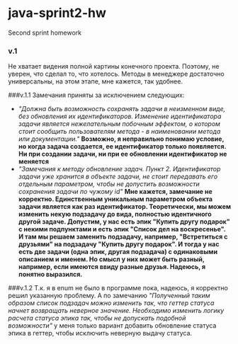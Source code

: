 # java-sprint2-hw
Second sprint homework

### v.1 
Не хватает видения полной картины конечного проекта. Поэтому, не уверен, что сделал то, что хотелось.
   Методы в менеджере достаточно универсальны, на этом этапе, мне кажется, так удобнее. 

###v.1.1 
Замечания приняты за исключением следующих:
* *"Должна быть возможность сохранять задачи в неизменном виде, без обновления их идентификаторов.
Изменение идентификатора задачи является нежелательным побочным эффектом, о котором стоит сообщить пользователям 
метода - в наименовании метода или документации."*
 __Возможно, я неправильно понимаю условие, но когда задача создается, ее идентификатор только появляется.
Ни при создании задачи, ни при ее обновлении идентификатор не меняется__
* *"Замечания к методу обновление задач. Пункт 2. Идентификатор задачи уже хранится в объекте задачи, не стоит передавать его отдельным параметром, 
чтобы не допустить возможности сохранения задачи по чужому id"* 
     __Мне кажется, замечание не корректно. Единственным уникальным параметром объекта задачи является как раз идентификатор.
Теоретически, мы можем изменить некую подзадачу до вида, полностью идентичного другой задаче. Допустим, у нас
есть эпик "Купить другу подарок" с некими подпунктами и есть эпик "Список дел на воскресенье". И там мы решаем заменить подзадачу, например,
"Встретиться с друзьями" на подзадачу "Купить другу подарок". И тогда у нас есть две задачи (одна эпик, другая подзадача) с 
 одинаковыми описанием и именем. Но смысл у них может быть разный, например, если имеются ввиду разные друзья. Надеюсь, я понятно
 выразился.__

###v.1.2 
Т.к. я в enum не было в программе пока, надеюсь, я корректно решил указанную проблему. А по замечанию
_"Полученный таким образом список подзадач можно изменить так, что геттер статуса начнет возвращать неверное значение.
Необходимо изменить логику расчета статуса эпика так, чтобы не допускать подобной возможности"_ у меня только вариант
добавить обновление статуса эпика в геттер, чтобы исключить неверную выдачу статуса.